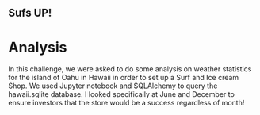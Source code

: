 ## Sufs UP!

# Analysis

In this challenge, we were asked to do some analysis on weather statistics for the island of Oahu in Hawaii in order to set up a Surf and Ice cream Shop. 
We used Jupyter notebook and SQLAlchemy to query the hawaii.sqlite database. I looked specifically at June and December to ensure investors that the store would be a success regardless of month!
